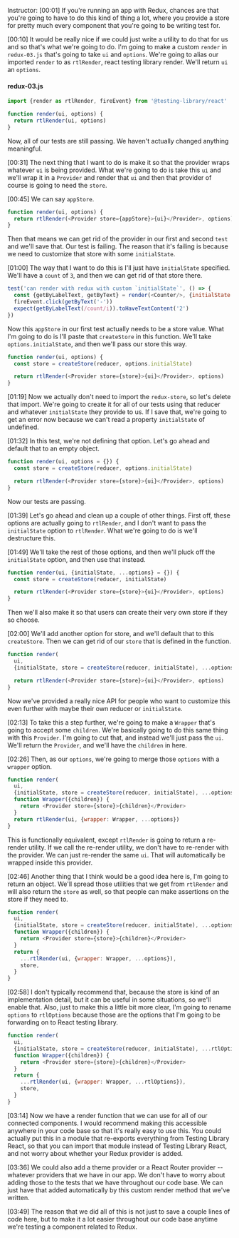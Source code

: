 Instructor: [00:01] If you're running an app with Redux, chances are that you're going to have to do this kind of thing a lot, where you provide a store for pretty much every component that you're going to be writing test for.

[00:10] It would be really nice if we could just write a utility to do that for us and so that's what we're going to do. I'm going to make a custom `render` in `redux-03.js` that's going to take `ui` and `options`. We're going to alias our imported `render` to as `rtlRender`, react testing library render. We'll return `ui` an `options`. 

#### redux-03.js
```js
import {render as rtlRender, fireEvent} from '@testing-library/react'

function render(ui, options) {
  return rtlRender(ui, options)
}
```

Now, all of our tests are still passing. We haven't actually changed anything meaningful.

[00:31] The next thing that I want to do is make it so that the provider wraps whatever `ui` is being provided. What we're going to do is take this `ui` and we'll wrap it in a `Provider` and render that `ui` and then that provider of course is going to need the `store`.

[00:45] We can say `appStore`. 

```js
function render(ui, options) {
  return rtlRender(<Provider store={appStore}>{ui}</Provider>, options)
}
```

Then that means we can get rid of the provider in our first and second `test` and we'll save that. Our test is failing. The reason that it's failing is because we need to customize that store with some `initialState`.

[01:00] The way that I want to do this is I'll just have `initialState` specified. We'll have a `count` of `3`, and then we can get rid of that store there. 

```js
test('can render with redux with custom `initialState`', () => {
  const {getByLabelText, getByText} = render(<Counter/>, {initialState: {count: 3}})
  fireEvent.click(getByText('-'))
  expect(getByLabelText(/count/i)).toHaveTextContent('2')
})
```

Now this `appStore` in our first test actually needs to be a store value. What I'm going to do is I'll paste that `createStore` in this function. We'll take `options.initialState`, and then we'll pass our store this way.

```js
function render(ui, options) {
  const store = createStore(reducer, options.initialState)

  return rtlRender(<Provider store={store}>{ui}</Provider>, options)
}
```

[01:19] Now we actually don't need to import the `redux-store`, so let's delete that import. We're going to create it for all of our tests using that reducer and whatever `initialState` they provide to us. If I save that, we're going to get an error now because we can't read a property `initialState` of undefined.

[01:32] In this test, we're not defining that option. Let's go ahead and default that to an empty object. 

```js
function render(ui, options = {}) {
  const store = createStore(reducer, options.initialState)

  return rtlRender(<Provider store={store}>{ui}</Provider>, options)
}
```

Now our tests are passing.

[01:39] Let's go ahead and clean up a couple of other things. First off, these options are actually going to `rtlRender`, and I don't want to pass the `initialState` option to `rtlRender`. What we're going to do is we'll destructure this.

[01:49] We'll take the rest of those options, and then we'll pluck off the `initialState` option, and then use that instead. 

```js
function render(ui, {initialState, ...options} = {}) {
  const store = createStore(reducer, initialState)

  return rtlRender(<Provider store={store}>{ui}</Provider>, options)
}
```

Then we'll also make it so that users can create their very own store if they so choose.

[02:00] We'll add another option for store, and we'll default that to this `createStore`. Then we can get rid of our `store` that is defined in the function. 

```js
function render(
  ui, 
  {initialState, store = createStore(reducer, initialState), ...options} = {}) {

  return rtlRender(<Provider store={store}>{ui}</Provider>, options)
}
```

Now we've provided a really nice API for people who want to customize this even further with maybe their own reducer or `initialState`.

[02:13] To take this a step further, we're going to make a `Wrapper` that's going to accept some `children`. We're basically going to do this same thing with this `Provider`. I'm going to cut that, and instead we'll just pass the `ui`. We'll return the `Provider`, and we'll have the `children` in here.

[02:26] Then, as our `options`, we're going to merge those `options` with a `wrapper` option. 

```js
function render(
  ui, 
  {initialState, store = createStore(reducer, initialState), ...options} = {}) {
  function Wrapper({children}) {
    return <Provider store={store}>{children}</Provider>
  }
  return rtlRender(ui, {wrapper: Wrapper, ...options})
}
```

This is functionally equivalent, except `rtlRender` is going to return a re-render utility. If we call the re-render utility, we don't have to re-render with the provider. We can just re-render the same `ui`. That will automatically be wrapped inside this provider.

[02:46] Another thing that I think would be a good idea here is, I'm going to return an object. We'll spread those utilities that we get from `rtlRender` and will also return the `store` as well, so that people can make assertions on the store if they need to.

```js
function render(
  ui, 
  {initialState, store = createStore(reducer, initialState), ...options} = {}) {
  function Wrapper({children}) {
    return <Provider store={store}>{children}</Provider>
  }
  return {
    ...rtlRender(ui, {wrapper: Wrapper, ...options}),
    store,
  }
}
```

[02:58] I don't typically recommend that, because the store is kind of an implementation detail, but it can be useful in some situations, so we'll enable that. Also, just to make this a little bit more clear, I'm going to rename `options` to `rtlOptions` because those are the options that I'm going to be forwarding on to React testing library.

```js
function render(
  ui, 
  {initialState, store = createStore(reducer, initialState), ...rtlOptions} = {}) {
  function Wrapper({children}) {
    return <Provider store={store}>{children}</Provider>
  }
  return {
    ...rtlRender(ui, {wrapper: Wrapper, ...rtlOptions}),
    store,
  }
}
```

[03:14] Now we have a render function that we can use for all of our connected components. I would recommend making this accessible anywhere in your code base so that it's really easy to use this. You could actually put this in a module that re-exports everything from Testing Library React, so that you can import that module instead of Testing Library React, and not worry about whether your Redux provider is added.

[03:36] We could also add a theme provider or a React Router provider -- whatever providers that we have in our app. We don't have to worry about adding those to the tests that we have throughout our code base. We can just have that added automatically by this custom render method that we've written.

[03:49] The reason that we did all of this is not just to save a couple lines of code here, but to make it a lot easier throughout our code base anytime we're testing a component related to Redux.
